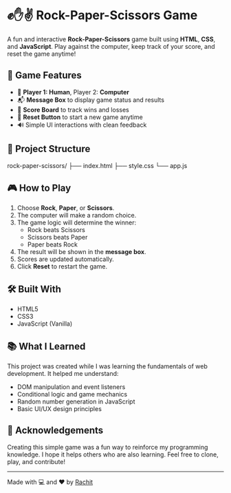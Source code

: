 # ✊✋✌️ Rock-Paper-Scissors Game

A fun and interactive **Rock-Paper-Scissors** game built using **HTML**, **CSS**, and **JavaScript**. 
Play against the computer, keep track of your score, and reset the game anytime!

## 🎯 Game Features

- 👤 **Player 1: Human**, Player 2: **Computer**
- 📬 **Message Box** to display game status and results
- 🧮 **Score Board** to track wins and losses
- 🔁 **Reset Button** to start a new game anytime
- 🔊 Simple UI interactions with clean feedback

## 📂 Project Structure
rock-paper-scissors/ ├── index.html ├── style.css └── app.js


## 🎮 How to Play

1. Choose **Rock**, **Paper**, or **Scissors**.
2. The computer will make a random choice.
3. The game logic will determine the winner:
   - Rock beats Scissors
   - Scissors beats Paper
   - Paper beats Rock
4. The result will be shown in the **message box**.
5. Scores are updated automatically.
6. Click **Reset** to restart the game.

## 🛠️ Built With

- HTML5
- CSS3
- JavaScript (Vanilla)

## 📚 What I Learned

This project was created while I was learning the fundamentals of web development. It helped me understand:

- DOM manipulation and event listeners
- Conditional logic and game mechanics
- Random number generation in JavaScript
- Basic UI/UX design principles

## 🙏 Acknowledgements

Creating this simple game was a fun way to reinforce my programming knowledge. I hope it helps others who are also learning. Feel free to clone, play, and contribute!

---

Made with 💻 and ❤️ by [Rachit](https://github.com/yourusername)


